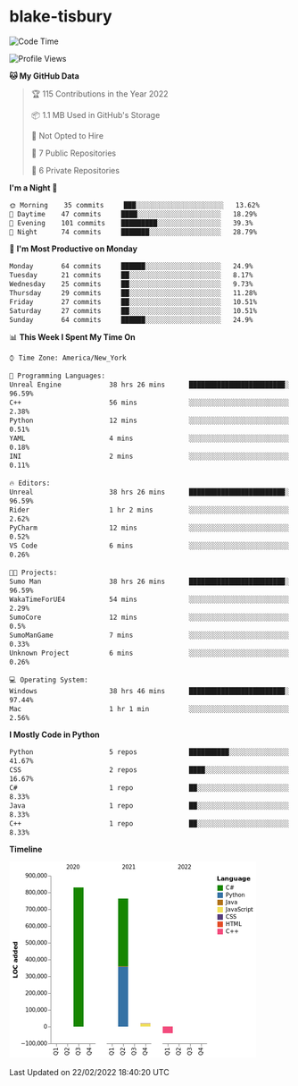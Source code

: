 # blake-tisbury

<!--START_SECTION:waka-->
![Code Time](http://img.shields.io/badge/Code%20Time-148%20hrs%2051%20mins-blue)

![Profile Views](http://img.shields.io/badge/Profile%20Views-0-blue)

**🐱 My GitHub Data** 

> 🏆 115 Contributions in the Year 2022
 > 
> 📦 1.1 MB Used in GitHub's Storage 
 > 
> 🚫 Not Opted to Hire
 > 
> 📜 7 Public Repositories 
 > 
> 🔑 6 Private Repositories  
 > 
**I'm a Night 🦉** 

```text
🌞 Morning    35 commits     ███░░░░░░░░░░░░░░░░░░░░░░   13.62% 
🌆 Daytime    47 commits     ████░░░░░░░░░░░░░░░░░░░░░   18.29% 
🌃 Evening    101 commits    █████████░░░░░░░░░░░░░░░░   39.3% 
🌙 Night      74 commits     ███████░░░░░░░░░░░░░░░░░░   28.79%

```
📅 **I'm Most Productive on Monday** 

```text
Monday       64 commits     ██████░░░░░░░░░░░░░░░░░░░   24.9% 
Tuesday      21 commits     ██░░░░░░░░░░░░░░░░░░░░░░░   8.17% 
Wednesday    25 commits     ██░░░░░░░░░░░░░░░░░░░░░░░   9.73% 
Thursday     29 commits     ██░░░░░░░░░░░░░░░░░░░░░░░   11.28% 
Friday       27 commits     ██░░░░░░░░░░░░░░░░░░░░░░░   10.51% 
Saturday     27 commits     ██░░░░░░░░░░░░░░░░░░░░░░░   10.51% 
Sunday       64 commits     ██████░░░░░░░░░░░░░░░░░░░   24.9%

```


📊 **This Week I Spent My Time On** 

```text
⌚︎ Time Zone: America/New_York

💬 Programming Languages: 
Unreal Engine            38 hrs 26 mins      ████████████████████████░   96.59% 
C++                      56 mins             ░░░░░░░░░░░░░░░░░░░░░░░░░   2.38% 
Python                   12 mins             ░░░░░░░░░░░░░░░░░░░░░░░░░   0.51% 
YAML                     4 mins              ░░░░░░░░░░░░░░░░░░░░░░░░░   0.18% 
INI                      2 mins              ░░░░░░░░░░░░░░░░░░░░░░░░░   0.11%

🔥 Editors: 
Unreal                   38 hrs 26 mins      ████████████████████████░   96.59% 
Rider                    1 hr 2 mins         ░░░░░░░░░░░░░░░░░░░░░░░░░   2.62% 
PyCharm                  12 mins             ░░░░░░░░░░░░░░░░░░░░░░░░░   0.52% 
VS Code                  6 mins              ░░░░░░░░░░░░░░░░░░░░░░░░░   0.26%

🐱‍💻 Projects: 
Sumo Man                 38 hrs 26 mins      ████████████████████████░   96.59% 
WakaTimeForUE4           54 mins             ░░░░░░░░░░░░░░░░░░░░░░░░░   2.29% 
SumoCore                 12 mins             ░░░░░░░░░░░░░░░░░░░░░░░░░   0.5% 
SumoManGame              7 mins              ░░░░░░░░░░░░░░░░░░░░░░░░░   0.33% 
Unknown Project          6 mins              ░░░░░░░░░░░░░░░░░░░░░░░░░   0.26%

💻 Operating System: 
Windows                  38 hrs 46 mins      ████████████████████████░   97.44% 
Mac                      1 hr 1 min          ░░░░░░░░░░░░░░░░░░░░░░░░░   2.56%

```

**I Mostly Code in Python** 

```text
Python                   5 repos             ██████████░░░░░░░░░░░░░░░   41.67% 
CSS                      2 repos             ████░░░░░░░░░░░░░░░░░░░░░   16.67% 
C#                       1 repo              ██░░░░░░░░░░░░░░░░░░░░░░░   8.33% 
Java                     1 repo              ██░░░░░░░░░░░░░░░░░░░░░░░   8.33% 
C++                      1 repo              ██░░░░░░░░░░░░░░░░░░░░░░░   8.33%

```


**Timeline**

![Chart not found](https://raw.githubusercontent.com/blake-tisbury/blake-tisbury/main/charts/bar_graph.png) 


 Last Updated on 22/02/2022 18:40:20 UTC
<!--END_SECTION:waka-->
